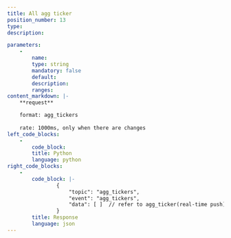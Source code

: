 ```yaml
---
title: All agg ticker
position_number: 13
type:
description: 

parameters:
    -
        name:
        type: string
        mandatory: false
        default:
        description:
        ranges:
content_markdown: |-
    **request**

    format: agg_tickers
    
    rate: 1000ms, only when there are changes
left_code_blocks:
    -
        code_block:
        title: Python
        language: python
right_code_blocks:
    -
        code_block: |-
                {
                    "topic": "agg_tickers", 
                    "event": "agg_tickers", 
                    "data": [ ]  // refer to agg_ticker(real-time push)
                }
        title: Response
        language: json
---
```

